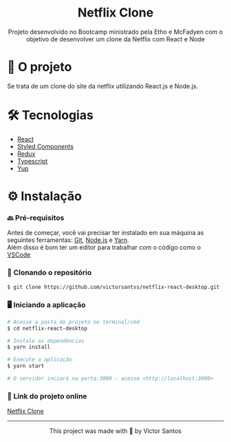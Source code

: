 <h1 align="center">Netflix Clone</h1>

<p align="center">Projeto desenvolvido no Bootcamp ministrado pela Etho e McFadyen com o objetivo de desenvolver um clone da Netflix com React e Node</p>

<h1 align="left">🎯 O projeto </h1>

<p> Se trata de um clone do site da netflix utilizando React.js e Node.js.</p>

<h1 align="left">🛠️ Tecnologias </h1>


- [React](https://pt-br.reactjs.org/)
- [Styled Components](https://styled-components.com/)
- [Redux](https://pt-br.reactjs.org/docs/context.html](https://redux.js.org/))
- [Typescript](https://www.typescriptlang.org/)
- [Yup](https://github.com/jquense/yup)

<h1 align="left">⚙️ Instalação </h1>

### 🔙 Pré-requisitos

Antes de começar, você vai precisar ter instalado em sua máquina as seguintes ferramentas:
[Git](https://git-scm.com), [Node.js](https://nodejs.org/en/) e [Yarn](https://yarnpkg.com/). </br>
Além disso é bom ter um editor para trabalhar com o código como o [VSCode](https://code.visualstudio.com/)

### 🔽 Clonando o repositório
```bash
$ git clone https://github.com/victorsantss/netflix-react-desktop.git
```

### 🖥️ Iniciando a aplicação

```bash
# Acesse a pasta do projeto no terminal/cmd
$ cd netflix-react-desktop

# Instale as dependências
$ yarn install

# Execute a aplicação
$ yarn start

# O servidor inciará na porta:3000 - acesse <http://localhost:3000>
```

### 🔗 Link do projeto online

[Netflix Clone](https://dtmoney-victor.netlify.app/](https://netflix-victor.netlify.app/))

<hr />

<p align="center">This project was made with 💙 by Victor Santos</p>
